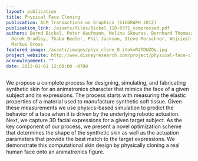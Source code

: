 ```yaml
---
layout: publication
title: Physical Face Cloning
publication: ACM Transactions on Graphics (SIGGRAPH 2012)
publication_link: /assets/files/Bickel_118-0371_compressed.pdf
authors: Bernd Bickel, Peter Kaufmann, Melina Skouras, Bernhard Thomaszewski,
  Derek Bradley, Thabo Beeler, Phil Jackson, Steve Marschner, Wojciech Matusik,
  Markus Gross
featured_image: /assets/images/phys_clone_0_itok=R2TDWZOq.jpg
project_website: http://www.disneyresearch.com/project/physical-face-cloning/
acknowlegement: ""
date: 2013-01-01 12:00:00 -0700
---
```


We propose a complete process for designing, simulating, and fabricating synthetic skin for an animatronics character that mimics the face of a given subject and its expressions. The process starts with measuring the elastic properties of a material used to manufacture synthetic soft tissue. Given these measurements we use physics-based simulation to predict the behavior of a face when it is driven by the underlying robotic actuation. Next, we capture 3D facial expressions for a given target subject. As the key component of our process, we present a novel optimization scheme that determines the shape of the synthetic skin as well as the actuation parameters that provide the best match to the target expressions. We demonstrate this computational skin design by physically cloning a real human face onto an animatronics ﬁgure.